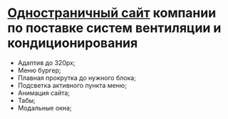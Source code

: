 <h1><a href="https://jaroftd.github.io/PascalVent/">Одностраничный сайт</a> компании по поставке систем вентиляции и кондиционирования</h1>
<ul>
  <li>Адаптив до 320px;</li>
  <li>Меню бургер;</li>
  <li>Плавная прокрутка до нужного блока;</li>
  <li>Подсветкa активного пункта меню;</li>
  <li>Анимация сайта;</li>
  <li>Табы;</li>
  <li>Модальные окна;</li>
</ul>
